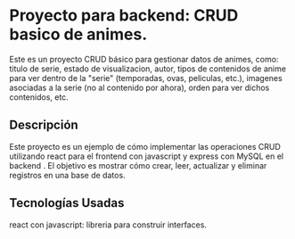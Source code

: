 # Proyecto para backend: CRUD basico de animes.

Este es un proyecto CRUD básico para gestionar datos de animes, como: titulo de serie, estado de visualizacion, autor, tipos de contenidos de anime para ver dentro de la "serie" (temporadas, ovas, peliculas, etc.), imagenes asociadas a la serie (no al contenido por ahora), orden para ver dichos contenidos, etc.

## Descripción
Este proyecto es un ejemplo de cómo implementar las operaciones CRUD utilizando react para el frontend con javascript y express con MySQL en el backend . El objetivo es mostrar cómo crear, leer, actualizar y eliminar registros en una base de datos.

## Tecnologías Usadas
react con javascript: libreria para construir interfaces.

